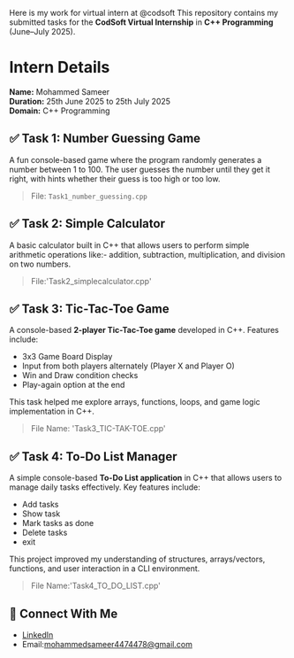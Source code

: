 Here is my work for virtual intern at @codsoft
This repository contains my submitted tasks for the **CodSoft Virtual Internship** in **C++ Programming** (June–July 2025).

# Intern Details

 **Name:** Mohammed Sameer   
 **Duration:** 25th June 2025 to 25th July 2025  
 **Domain:** C++ Programming  
 
## ✅ Task 1: Number Guessing Game  

A fun console-based game where the program randomly generates a number between 1 to 100. The user guesses the number until they get it right, with hints whether their guess is too high or too low.

> File: `Task1_number_guessing.cpp`


## ✅ **Task 2: Simple Calculator**

A basic calculator built in C++ that allows users to perform simple arithmetic operations like:-
addition, subtraction, multiplication, and division on two numbers.

> File:'Task2_simplecalculator.cpp'

## ✅ Task 3: Tic-Tac-Toe Game

A console-based **2-player Tic-Tac-Toe game** developed in C++. Features include:

- 3x3 Game Board Display
- Input from both players alternately (Player X and Player O)
- Win and Draw condition checks
- Play-again option at the end

This task helped me explore arrays, functions, loops, and game logic implementation in C++.

> File Name: 'Task3_TIC-TAK-TOE.cpp'

## ✅ Task 4: To-Do List Manager

A simple console-based **To-Do List application** in C++ that allows users to manage daily tasks effectively. Key features include:

- Add tasks
- Show task 
- Mark tasks as done
- Delete tasks
- exit

This project improved my understanding of structures, arrays/vectors, functions, and user interaction in a CLI environment.

> File Name:'Task4_TO_DO_LIST.cpp'


## 🔗 Connect With Me

- [LinkedIn](https://www.linkedin.com/in/mohammed-sameer-312284266/)  
- Email:mohammedsameer4474478@gmail.com
